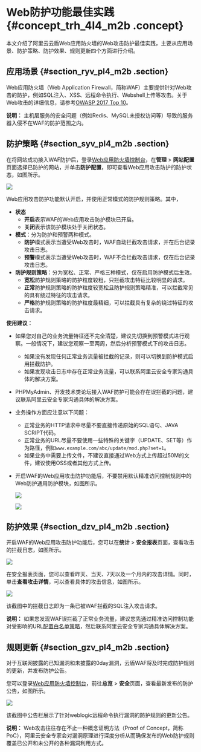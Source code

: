 # Web防护功能最佳实践 {#concept_trh_4l4_m2b .concept}

本文介绍了阿里云云盾Web应用防火墙的Web攻击防护最佳实践，主要从应用场景、防护策略、防护效果、规则更新四个方面进行介绍。

## 应用场景 {#section_ryv_pl4_m2b .section}

Web应用防火墙（Web Application Firewall，简称WAF）主要提供针对Web攻击的防护，例如SQL注入、XSS、远程命令执行、Webshell上传等攻击。关于Web攻击的详细信息，请参考[OWASP 2017 Top 10](https://www.owasp.org/index.php/Top_10-2017_Top_10)。

**说明：** 主机层服务的安全问题（例如Redis、MySQL未授权访问等）导致的服务器入侵不在WAF的防护范围之内。

## 防护策略 {#section_syv_pl4_m2b .section}

在将网站成功接入WAF防护后，登录[Web应用防火墙控制台](https://yundun.console.aliyun.com/?p=waf)，在**管理** \> **网站配置**页面选择已防护的网站，并单击**防护配置**，即可查看Web应用攻击防护的防护状态，如图所示。

![](http://static-aliyun-doc.oss-cn-hangzhou.aliyuncs.com/assets/img/15589/15543768198640_zh-CN.jpg)

Web应用攻击防护功能默认开启，并使用正常模式的防护规则策略。其中，

-   **状态**
    -   **开启**表示WAF的Web应用攻击防护模块已开启。
    -   **关闭**表示该防护模块处于关闭状态。
-   **模式**：分为防护和预警两种模式。
    -   **防护**模式表示当遭受Web攻击时，WAF自动拦截攻击请求，并在后台记录攻击日志。
    -   **预警**模式表示当遭受Web攻击时，WAF不会拦截攻击请求，仅在后台记录攻击日志。
-   **防护规则策略**：分为宽松、正常、严格三种模式，仅在启用防护模式后生效。
    -   **宽松**防护规则策略的防护粒度较粗，只拦截攻击特征比较明显的请求。
    -   **正常**防护规则策略的防护粒度较宽松且防护规则策略精准，可以拦截常见的具有绕过特征的攻击请求。
    -   **严格**防护规则策略的防护粒度最精细，可以拦截具有复杂的绕过特征的攻击请求。

**使用建议**：

-   如果您对自己的业务流量特征还不完全清楚，建议先切换到预警模式进行观察。一般情况下，建议您观察一至两周，然后分析预警模式下的攻击日志。
    -   如果没有发现任何正常业务流量被拦截的记录，则可以切换到防护模式启用拦截防护。
    -   如果发现攻击日志中存在正常业务流量，可以联系阿里云安全专家沟通具体的解决方案。
-   PHPMyAdmin、开发技术类论坛接入WAF防护可能会存在误拦截的问题，建议联系阿里云安全专家沟通具体的解决方案。
-   业务操作方面应注意以下问题：
    -   正常业务的HTTP请求中尽量不要直接传递原始的SQL语句、JAVA SCRIPT代码。
    -   正常业务的URL尽量不要使用一些特殊的关键字（UPDATE、SET等）作为路径，例如`www.example.com/abc/update/mod.php?set=1`。
    -   如果业务中需要上传文件，不建议直接通过Web方式上传超过50M的文件，建议使用OSS或者其他方式上传。
-   开启WAF的Web应用攻击防护功能后，不要禁用默认精准访问控制规则中的Web防护通用防护模块，如图所示。

    ![](http://static-aliyun-doc.oss-cn-hangzhou.aliyuncs.com/assets/img/15589/15543768208641_zh-CN.jpg)

    ![](http://static-aliyun-doc.oss-cn-hangzhou.aliyuncs.com/assets/img/15589/15543768208642_zh-CN.jpg)


## 防护效果 {#section_dzv_pl4_m2b .section}

开启WAF的Web应用攻击防护功能后，您可以在**统计** \> **安全报表**页面，查看攻击的拦截日志，如图所示。

![](http://static-aliyun-doc.oss-cn-hangzhou.aliyuncs.com/assets/img/15589/15543768208643_zh-CN.jpg)

在安全报表页面，您可以查看昨天、当天、7天以及一个月内的攻击详情。同时，单击**查看攻击详情**，可以查看具体的攻击信息，如图所示。

![](http://static-aliyun-doc.oss-cn-hangzhou.aliyuncs.com/assets/img/15589/15543768208644_zh-CN.jpg)

该截图中的拦截日志即为一条已被WAF拦截的SQL注入攻击请求。

**说明：** 如果您发现WAF误拦截了正常业务流量，建议您先通过精准访问控制功能对受影响的URL[配置白名单策略](../../../../../intl.zh-CN/用户指南/防护配置/IP黑白名单配置.md#)，然后联系阿里云安全专家沟通具体解决方案。

## 规则更新 {#section_gzv_pl4_m2b .section}

对于互联网披露的已知漏洞和未披露的0day漏洞，云盾WAF将及时完成防护规则的更新，并发布防护公告。

您可以登录[Web应用防火墙控制台](https://yundun.console.aliyun.com/?p=waf)，前往**总览** \> **安全**页面，查看最新发布的防护公告，如图所示。

![](http://static-aliyun-doc.oss-cn-hangzhou.aliyuncs.com/assets/img/15589/15543768208645_zh-CN.jpg)

该截图中公告栏展示了针对weblogic远程命令执行漏洞的防护规则的更新公告。

**说明：** Web攻击往往存在不止一种概念证明方法（Proof of Concept，简称PoC），阿里云安全专家会对漏洞原理进行深度分析从而确保发布的Web防护规则覆盖已公开和未公开的各种漏洞利用方式。

